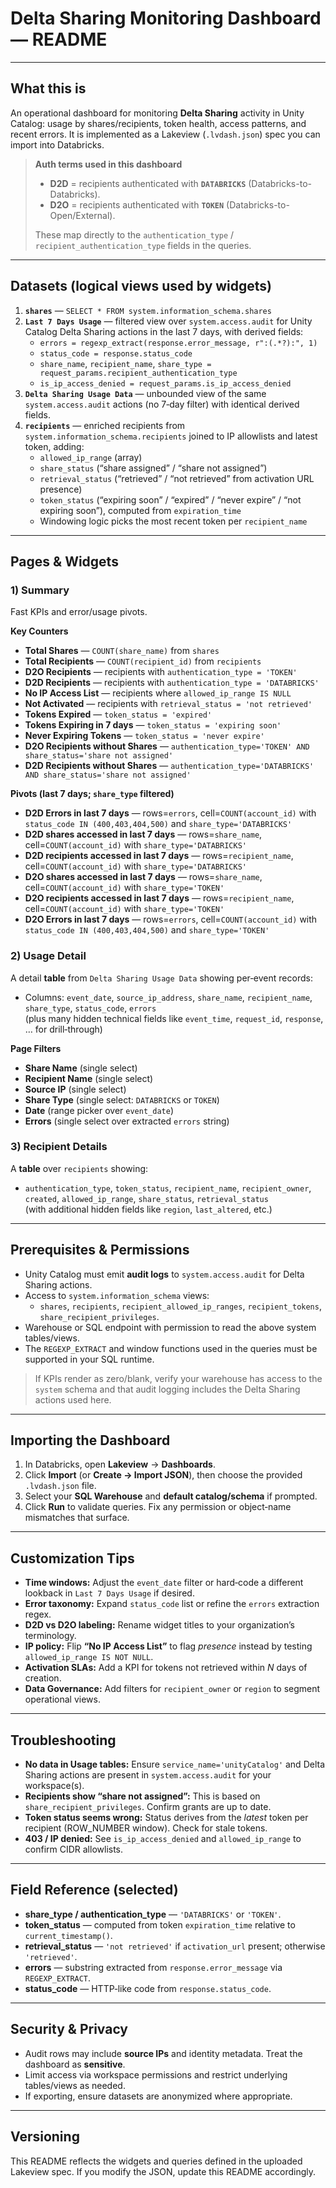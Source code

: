 # Delta Sharing Monitoring Dashboard — README
---

## What this is
An operational dashboard for monitoring **Delta Sharing** activity in Unity Catalog: usage by shares/recipients, token health, access patterns, and recent errors. It is implemented as a Lakeview (`.lvdash.json`) spec you can import into Databricks.

> **Auth terms used in this dashboard**
>
> - **D2D** = recipients authenticated with **`DATABRICKS`** (Databricks-to-Databricks).
> - **D2O** = recipients authenticated with **`TOKEN`** (Databricks-to-Open/External).
>
> These map directly to the `authentication_type` / `recipient_authentication_type` fields in the queries.

---

## Datasets (logical views used by widgets)

1. **`shares`** — `SELECT * FROM system.information_schema.shares`  
2. **`Last 7 Days Usage`** — filtered view over `system.access.audit` for Unity Catalog Delta Sharing actions in the last 7 days, with derived fields:
   - `errors = regexp_extract(response.error_message, r":(.*?):", 1)`
   - `status_code = response.status_code`
   - `share_name`, `recipient_name`, `share_type = request_params.recipient_authentication_type`
   - `is_ip_access_denied = request_params.is_ip_access_denied`
3. **`Delta Sharing Usage Data`** — unbounded view of the same `system.access.audit` actions (no 7‑day filter) with identical derived fields.
4. **`recipients`** — enriched recipients from `system.information_schema.recipients` joined to IP allowlists and latest token, adding:
   - `allowed_ip_range` (array)
   - `share_status` (“share assigned” / “share not assigned”)
   - `retrieval_status` (“retrieved” / “not retrieved” from activation URL presence)
   - `token_status` (“expiring soon” / “expired” / “never expire” / “not expiring soon”), computed from `expiration_time`
   - Windowing logic picks the most recent token per `recipient_name`

---

## Pages & Widgets

### 1) **Summary**
Fast KPIs and error/usage pivots.

**Key Counters**
- **Total Shares** — `COUNT(share_name)` from `shares`
- **Total Recipients** — `COUNT(recipient_id)` from `recipients`
- **D2O Recipients** — recipients with `authentication_type = 'TOKEN'`
- **D2D Recipients** — recipients with `authentication_type = 'DATABRICKS'`
- **No IP Access List** — recipients where `allowed_ip_range IS NULL`
- **Not Activated** — recipients with `retrieval_status = 'not retrieved'`
- **Tokens Expired** — `token_status = 'expired'`
- **Tokens Expiring in 7 days** — `token_status = 'expiring soon'`
- **Never Expiring Tokens** — `token_status = 'never expire'`
- **D2O Recipients without Shares** — `authentication_type='TOKEN' AND share_status='share not assigned'`
- **D2D Recipients without Shares** — `authentication_type='DATABRICKS' AND share_status='share not assigned'`

**Pivots (last 7 days; `share_type` filtered)**
- **D2D Errors in last 7 days** — rows=`errors`, cell=`COUNT(account_id)` with `status_code IN (400,403,404,500)` and `share_type='DATABRICKS'`
- **D2D shares accessed in last 7 days** — rows=`share_name`, cell=`COUNT(account_id)` with `share_type='DATABRICKS'`
- **D2D recipients accessed in last 7 days** — rows=`recipient_name`, cell=`COUNT(account_id)` with `share_type='DATABRICKS'`
- **D2O shares accessed in last 7 days** — rows=`share_name`, cell=`COUNT(account_id)` with `share_type='TOKEN'`
- **D2O recipients accessed in last 7 days** — rows=`recipient_name`, cell=`COUNT(account_id)` with `share_type='TOKEN'`
- **D2O Errors in last 7 days** — rows=`errors`, cell=`COUNT(account_id)` with `status_code IN (400,403,404,500)` and `share_type='TOKEN'`

### 2) **Usage Detail**
A detail **table** from `Delta Sharing Usage Data` showing per‑event records:
- Columns: `event_date`, `source_ip_address`, `share_name`, `recipient_name`, `share_type`, `status_code`, `errors`  
  (plus many hidden technical fields like `event_time`, `request_id`, `response`, … for drill‑through)

**Page Filters**
- **Share Name** (single select)
- **Recipient Name** (single select)
- **Source IP** (single select)
- **Share Type** (single select: `DATABRICKS` or `TOKEN`)
- **Date** (range picker over `event_date`)
- **Errors** (single select over extracted `errors` string)

### 3) **Recipient Details**
A **table** over `recipients` showing:
- `authentication_type`, `token_status`, `recipient_name`, `recipient_owner`, `created`, `allowed_ip_range`, `share_status`, `retrieval_status`  
  (with additional hidden fields like `region`, `last_altered`, etc.)

---

## Prerequisites & Permissions

- Unity Catalog must emit **audit logs** to `system.access.audit` for Delta Sharing actions.
- Access to `system.information_schema` views:
  - `shares`, `recipients`, `recipient_allowed_ip_ranges`, `recipient_tokens`, `share_recipient_privileges`.
- Warehouse or SQL endpoint with permission to read the above system tables/views.
- The `REGEXP_EXTRACT` and window functions used in the queries must be supported in your SQL runtime.

> If KPIs render as zero/blank, verify your warehouse has access to the `system` schema and that audit logging includes the Delta Sharing actions used here.

---

## Importing the Dashboard

1. In Databricks, open **Lakeview** → **Dashboards**.
2. Click **Import** (or **Create → Import JSON**), then choose the provided `.lvdash.json` file.
3. Select your **SQL Warehouse** and **default catalog/schema** if prompted.
4. Click **Run** to validate queries. Fix any permission or object‑name mismatches that surface.

---

## Customization Tips

- **Time windows:** Adjust the `event_date` filter or hard‑code a different lookback in `Last 7 Days Usage` if desired.
- **Error taxonomy:** Expand `status_code` list or refine the `errors` extraction regex.
- **D2D vs D2O labeling:** Rename widget titles to your organization’s terminology.
- **IP policy:** Flip **“No IP Access List”** to flag *presence* instead by testing `allowed_ip_range IS NOT NULL`.
- **Activation SLAs:** Add a KPI for tokens not retrieved within _N_ days of creation.
- **Data Governance:** Add filters for `recipient_owner` or `region` to segment operational views.

---

## Troubleshooting

- **No data in Usage tables:** Ensure `service_name='unityCatalog'` and Delta Sharing actions are present in `system.access.audit` for your workspace(s).
- **Recipients show “share not assigned”:** This is based on `share_recipient_privileges`. Confirm grants are up to date.
- **Token status seems wrong:** Status derives from the *latest* token per recipient (ROW_NUMBER window). Check for stale tokens.
- **403 / IP denied:** See `is_ip_access_denied` and `allowed_ip_range` to confirm CIDR allowlists.

---

## Field Reference (selected)

- **share_type / authentication_type** — `'DATABRICKS'` or `'TOKEN'`.
- **token_status** — computed from token `expiration_time` relative to `current_timestamp()`.
- **retrieval_status** — `'not retrieved'` if `activation_url` present; otherwise `'retrieved'`.
- **errors** — substring extracted from `response.error_message` via `REGEXP_EXTRACT`.
- **status_code** — HTTP‑like code from `response.status_code`.

---

## Security & Privacy

- Audit rows may include **source IPs** and identity metadata. Treat the dashboard as **sensitive**.
- Limit access via workspace permissions and restrict underlying tables/views as needed.
- If exporting, ensure datasets are anonymized where appropriate.

---

## Versioning

This README reflects the widgets and queries defined in the uploaded Lakeview spec. If you modify the JSON, update this README accordingly.
